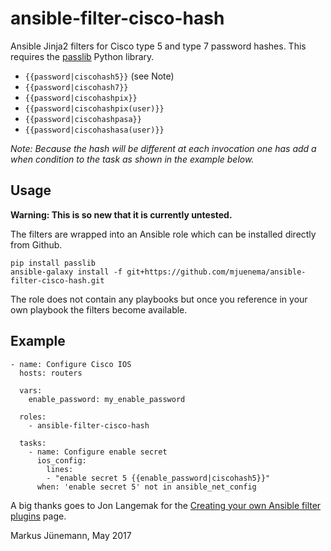 # ansible-filter-cisco-hash

Ansible Jinja2 filters for Cisco type 5 and type 7 password hashes.
This requires the [passlib](https://pypi.python.org/pypi/passlib) Python library.

* `{{password|ciscohash5}}` (see Note)
* `{{password|ciscohash7}}`
* `{{password|ciscohashpix}}`
* `{{password|ciscohashpix(user)}}`
* `{{password|ciscohashpasa}}`
* `{{password|ciscohashasa(user)}}`

*Note: Because the hash will be different at each invocation one has
add a *when* condition to the task as shown in the example below.*

## Usage

**Warning: This is so new that it is currently untested.**

The filters are wrapped into an Ansible role which can be installed directly
from Github.

```
pip install passlib
ansible-galaxy install -f git+https://github.com/mjuenema/ansible-filter-cisco-hash.git
```

The role does not contain any playbooks but once you reference in your own
playbook the filters become available.

## Example

```
- name: Configure Cisco IOS
  hosts: routers

  vars:
    enable_password: my_enable_password

  roles:
    - ansible-filter-cisco-hash

  tasks:
    - name: Configure enable secret
      ios_config:
        lines: 
        - "enable secret 5 {{enable_password|ciscohash5}}" 
      when: 'enable secret 5' not in ansible_net_config
```

A big thanks goes to Jon Langemak for the [Creating your own Ansible filter
plugins](http://www.dasblinkenlichten.com/creating-ansible-filter-plugins/)
page.

Markus J&uuml;nemann, May 2017
